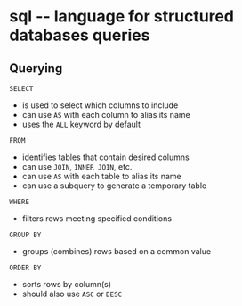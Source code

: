 sql -- language for structured databases queries
================================================

## Querying

`SELECT`
- is used to select which columns to include
- can use `AS` with each column to alias its name
- uses the `ALL` keyword by default

`FROM`
- identifies tables that contain desired columns
- can use `JOIN`, `INNER JOIN`, etc.
- can use `AS` with each table to alias its name
- can use a subquery to generate a temporary table

`WHERE`
- filters rows meeting specified conditions

`GROUP BY`
- groups (combines) rows based on a common value

`ORDER BY`
- sorts rows by column(s)
- should also use `ASC` or `DESC`